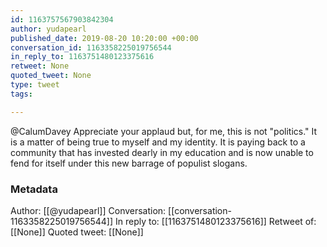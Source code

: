 ```yaml
---
id: 1163757567903842304
author: yudapearl
published_date: 2019-08-20 10:20:00 +00:00
conversation_id: 1163358225019756544
in_reply_to: 1163751480123375616
retweet: None
quoted_tweet: None
type: tweet
tags:

---
```


@CalumDavey Appreciate your applaud but, for me, this is not "politics." It is a matter of being true to myself and my identity. It is paying back to a community that has invested dearly in my education and is now unable to fend for itself under this new barrage of populist slogans.

### Metadata

Author: [[@yudapearl]]
Conversation: [[conversation-1163358225019756544]]
In reply to: [[1163751480123375616]]
Retweet of: [[None]]
Quoted tweet: [[None]]
